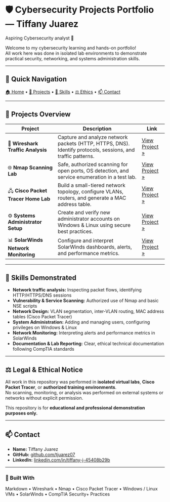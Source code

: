 # 🛡️ Cybersecurity Projects Portfolio — Tiffany Juarez
Aspiring Cybersecurity analyst 🔐 

  
Welcome to my cybersecurity learning and hands-on portfolio!  
All work here was done in isolated lab environments to demonstrate practical security, networking, and systems administration skills.  

---

## 🔗 Quick Navigation
[🏠 Home](#-cybersecurity-projects-portfolio--tiffany-juarez) •
[📘 Projects](#-projects-overview) •
[🧠 Skills](#-skills-demonstrated) •
[⚖️ Ethics](#️-legal--ethical-notice) •
[📫 Contact](#-contact)

---

## 📘 Projects Overview

| Project | Description | Link |
|----------|--------------|------|
| 🧩 **Wireshark Traffic Analysis** | Capture and analyze network packets (HTTP, HTTPS, DNS). Identify protocols, sessions, and traffic patterns. | [View Project »](./wireshark/README.md) |
| 🌐 **Nmap Scanning Lab** | Safe, authorized scanning for open ports, OS detection, and service enumeration in a test lab. | [View Project »](./nmap/README.md) |
| 🖧 **Cisco Packet Tracer Home Lab** | Build a small-tiered network topology, configure VLANs, routers, and generate a MAC address table. | [View Project »](./packettracer/README.md) |
| ⚙️ **Systems Administrator Setup** | Create and verify new administrator accounts on Windows & Linux using secure best practices. | [View Project »](./sysadmin/README.md) |
| 📊 **SolarWinds Network Monitoring** | Configure and interpret SolarWinds dashboards, alerts, and performance metrics. | [View Project »](./solarwinds/README.md) |

---

## 🧠 Skills Demonstrated
- **Network traffic analysis:** Inspecting packet flows, identifying HTTP/HTTPS/DNS sessions  
- **Vulnerability & Service Scanning:** Authorized use of Nmap and basic NSE scripts  
- **Network Design:** VLAN segmentation, inter-VLAN routing, MAC address tables (Cisco Packet Tracer)  
- **System Administration:** Adding and managing users, configuring privileges on Windows & Linux  
- **Network Monitoring:** Interpreting alerts and performance metrics in SolarWinds  
- **Documentation & Lab Reporting:** Clear, ethical technical documentation following CompTIA standards 

---

## ⚖️ Legal & Ethical Notice
All work in this repository was performed in **isolated virtual labs**, **Cisco Packet Tracer**, or **authorized training environments**.  
No scanning, monitoring, or analysis was performed on external systems or networks without explicit permission.  

This repository is for **educational and professional demonstration purposes only.**

---

## 📫 Contact
- **Name:** Tiffany Juarez  
- **GitHub:** [github.com/tjuarez07](https://github.com/tjuarez07)  
- **LinkedIn:** [linkedin.com/in/tiffany-j-45408b29b](https://linkedin.com/in/tiffany-j-45408b29b)

---

### 🧱 Built With
Markdown • Wireshark • Nmap • Cisco Packet Tracer • Windows / Linux VMs • SolarWinds • CompTIA Security+ Practices

